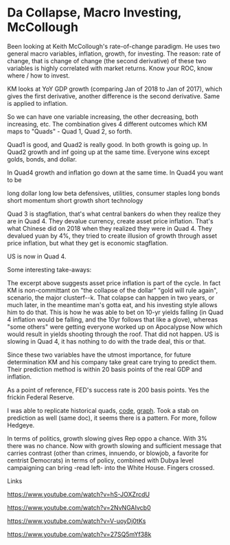 # Da Collapse, Macro Investing, McCollough

Been looking at Keith McCollough's rate-of-change paradigm. He uses
two general macro variables, inflation, growth, for investing. The
reason: rate of change, that is change of change (the second
derivative) of these two variables is highly correlated with market
returns. Know your ROC, know where / how to invest.

KM looks at YoY GDP growth (comparing Jan of 2018 to Jan of 2017),
which gives the first derivative, another difference is the second
derivative. Same is applied to inflation.

So we can have one variable increasing, the other decreasing, both
increasing, etc. The combination gives 4 different outcomes which KM
maps to "Quads" - Quad 1, Quad 2, so forth.

Quad1 is good, and Quad2 is really good. In both growth is going
up. In Quad2 growth and inf going up at the same time. Everyone wins
except golds, bonds, and dollar.

In Quad4 growth and inflation go down at the same time. In Quad4 you want to be

long dollar
long low beta defensives, utilities, consumer staples
long bonds
short momentum
short growth
short technology

Quad 3 is stagflation, that's what central bankers do when they
realize they are in Quad 4.  They devalue currency, create asset price
inflation.  That's what Chinese did on 2018 when they realized they
were in Quad 4. They devalued yuan by 4%, they tried to create
illusion of growth through asset price inflation, but what they get is
economic stagflation.

US is now in Quad 4. 

Some interesting take-aways:

The excerpt above suggests asset price inflation is part of the
cycle. In fact KM is non-committant on "the collapse of the dollar"
"gold will rule again", scenario, the major clusterf--k. That colapse
can happen in two years, or much later, in the meantime man's gotta
eat, and his investing style allows him to do that. This is how he was
able to bet on 10-yr yields falling (in Quad 4 inflation would be
falling, and the 10yr follows that like a glove), whereas "some
others" were getting everyone worked up on Apocalypse Now which would
result in yields shooting through the roof. That did not happen. US is
slowing in Quad 4, it has nothing to do with the trade deal, this or that.

Since these two variables have the utmost importance, for future
determination KM and his company take great care trying to predict
them. Their prediction method is within 20 basis points of the real
GDP and inflation.

As a point of reference, FED's success rate is 200 basis points. Yes
the frickin Federal Reserve.

I was able to replicate historical quads, [code](quads.md),
[graph](quads.png). Took a stab on prediction as well (same doc), it
seems there is a pattern. For more, follow Hedgeye.

In terms of politics, growth slowing gives Rep oppo a chance. With 3%
there was no chance. Now with growth slowing and sufficient message
that carries contrast (other than crimes, innuendo, or blowjob, a
favorite for centrist Democrats) in terms of policy, combined with
Dubya level campaigning can bring -read left- into the White
House. Fingers crossed.

Links

https://www.youtube.com/watch?v=hS-JOXZrcdU

https://www.youtube.com/watch?v=2NvNGAIvcb0

https://www.youtube.com/watch?v=V-uoyDj0tKs

https://www.youtube.com/watch?v=27SQ5mYf38k








